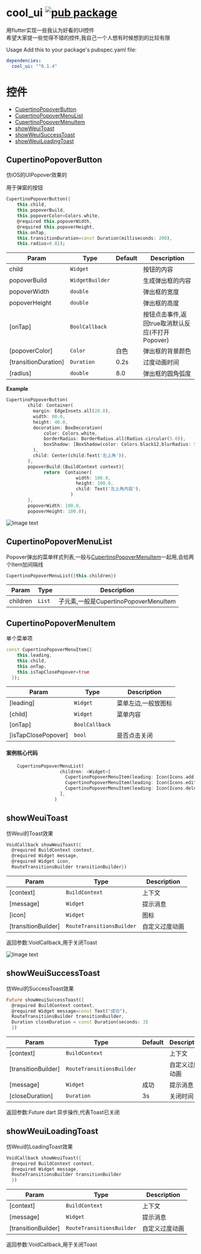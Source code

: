 # cool_ui [![pub package](https://img.shields.io/pub/v/cool_ui.svg)](https://pub.dartlang.org/packages/cool_ui)

用flutter实现一些我认为好看的UI控件</br>
希望大家提一些觉得不错的控件,我自己一个人想有时候想到的比较有限

Usage
Add this to your package's pubspec.yaml file:
``` yaml
dependencies:
  cool_ui: "^0.1.4"
```

# 控件

- [CupertinoPopoverButton](#CupertinoPopoverButton)
- [CupertinoPopoverMenuList](#CupertinoPopoverMenuList)
- [CupertinoPopoverMenuItem](#CupertinoPopoverMenuItem)
- [showWeuiToast](#showWeuiToast)
- [showWeuiSuccessToast](#showWeuiSuccessToast)
- [showWeuiLoadingToast](#showWeuiLoadingToast)


## CupertinoPopoverButton
仿iOS的UIPopover效果的

用于弹窗的按钮
```dart
CupertinoPopoverButton({
    this.child,
    this.popoverBuild,
    this.popoverColor=Colors.white,
    @required this.popoverWidth,
    @required this.popoverHeight,
    this.onTap,
    this.transitionDuration=const Duration(milliseconds: 200),
    this.radius=8.0});
```


| Param | Type | Default | Description |
| --- | --- | --- | --- |
| child | <code>Widget</code> |  | 按钮的内容 |
| popoverBuild | <code>WidgetBuilder</code> |  | 生成弹出框的内容 |
| popoverWidth | <code>double</code> |  | 弹出框的宽度 |
| popoverHeight | <code>double</code> |  | 弹出框的高度 |
| [onTap] | <code>BoolCallback</code> |  | 按钮点击事件,返回true取消默认反应(不打开Popover) |
| [popoverColor] | <code>Color</code> | 白色 | 弹出框的背景颜色 |
| [transitionDuration] | <code>Duration</code> | 0.2s  | 过度动画时间 |
| [radius] | <code>double</code> |  8.0 | 弹出框的圆角弧度 |


**Example**

```dart
CupertinoPopoverButton(
        child: Container(
          margin: EdgeInsets.all(20.0),
          width: 80.0,
          height: 40.0,
          decoration: BoxDecoration(
              color: Colors.white,
              borderRadius: BorderRadius.all(Radius.circular(5.0)),
              boxShadow: [BoxShadow(color: Colors.black12,blurRadius: 5.0)]
          ),
          child: Center(child:Text('左上角')),
        ),
        popoverBuild:(BuildContext context){
              return  Container(
                          width: 100.0,
                          height: 100.0,
                          child: Text('左上角内容'),
                        )
        },
        popoverWidth: 100.0,
        popoverHeight: 100.0);
```

![Image text](./images/popover_demo.gif)

## CupertinoPopoverMenuList
Popover弹出的菜单样式列表,一般与[CupertinoPopoverMenuItem](#CupertinoPopoverMenuItem)一起用,会给两个Item加间隔线
```dart
CupertinoPopoverMenuList({this.children})
```
| Param | Type | Description |
| --- | --- | --- |
| children | <code>List<Widget></code>  | 子元素,一般是CupertinoPopoverMenuItem |


## CupertinoPopoverMenuItem
单个菜单项

```dart
const CupertinoPopoverMenuItem({
    this.leading,
    this.child,
    this.onTap,
    this.isTapClosePopover=true
  });
```
| Param | Type |  Description |
| --- | --- | --- |
| [leading] | <code>Widget<Widget></code>  | 菜单左边,一般放图标 |
| [child] | <code>Widget<Widget></code>  | 菜单内容 |
| [onTap] | <code>BoolCallback</code> |  | 按钮点击事件,返回true取消默认反应(不关闭Popover) |
| [isTapClosePopover] | <code>bool<Widget></code>  | 是否点击关闭 |

#### 案例核心代码
```dart
    CupertinoPopoverMenuList(
                    children: <Widget>[
                      CupertinoPopoverMenuItem(leading: Icon(Icons.add),child: Text("新增"),),
                      CupertinoPopoverMenuItem(leading: Icon(Icons.edit),child: Text("修改"),),
                      CupertinoPopoverMenuItem(leading: Icon(Icons.delete),child: Text("删除"),)
                    ],
                  )
```


## showWeuiToast
仿Weui的Toast效果
```dart
VoidCallback showWeuiToast({
  @required BuildContext context,
  @required Widget message,
  @required Widget icon,
  RouteTransitionsBuilder transitionBuilder})
```
| Param | Type | Description |
| --- | --- | --- |
| [context] | <code>BuildContext<Widget></code>  | 上下文 |
| [message] | <code>Widget<Widget></code>  | 提示消息 |
| [icon] | <code>Widget<Widget></code>  | 图标 |
| [transitionBuilder] | <code>RouteTransitionsBuilder<Widget></code>  | 自定义过度动画 |

返回参数:VoidCallback,用于关闭Toast


![Image text](./images/toast_demo.gif)

## showWeuiSuccessToast
仿Weui的SuccessToast效果
```dart
Future showWeuiSuccessToast({
  @required BuildContext context,
  @required Widget message=const Text("成功"),
  RouteTransitionsBuilder transitionBuilder,
  Duration closeDuration = const Duration(seconds: 3)
  })
```
| Param | Type | Default | Description |
| --- | --- | --- | --- |
| [context] | <code>BuildContext<Widget></code>  | | 上下文 |
| [transitionBuilder] | <code>RouteTransitionsBuilder<Widget></code>  | | 自定义过度动画 |
| [message] | <code>Widget<Widget></code> | 成功| 提示消息 |
| [closeDuration] | <code>Duration<Widget></code>  | 3s | 关闭时间 |

返回参数:Future dart 异步操作,代表Toast已关闭


## showWeuiLoadingToast
仿Weui的LoadingToast效果
```dart
VoidCallback showWeuiToast({
  @required BuildContext context,
  @required Widget message,
  RouteTransitionsBuilder transitionBuilder
  })
```
| Param | Type | Description |
| --- | --- |  --- |
| [context] | <code>BuildContext<Widget></code>  | 上下文 |
| [message] | <code>Widget<Widget></code> | 提示消息 |
| [transitionBuilder] | <code>RouteTransitionsBuilder<Widget></code> | 自定义过度动画 |

返回参数:VoidCallback,用于关闭Toast
